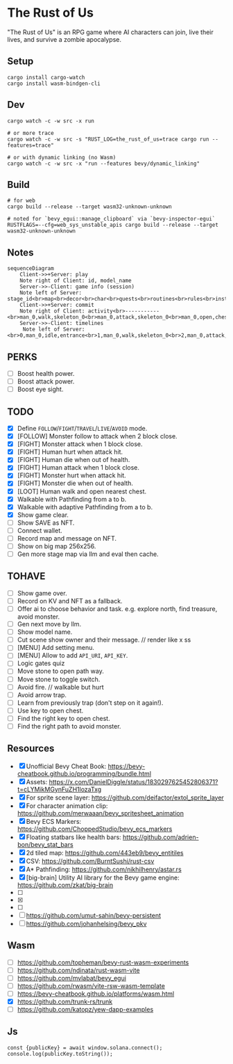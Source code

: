 # The Rust of Us

"The Rust of Us" is an RPG game where AI characters can join, live their lives, and survive a zombie apocalypse.

## Setup

```
cargo install cargo-watch
cargo install wasm-bindgen-cli
```

## Dev

```
cargo watch -c -w src -x run

# or more trace
cargo watch -c -w src -s "RUST_LOG=the_rust_of_us=trace cargo run --features=trace"

# or with dynamic linking (no Wasm)
cargo watch -c -w src -x "run --features bevy/dynamic_linking"
```

## Build

```
# for web
cargo build --release --target wasm32-unknown-unknown

# noted for `bevy_egui::manage_clipboard` via `bevy-inspector-egui`
RUSTFLAGS=--cfg=web_sys_unstable_apis cargo build --release --target wasm32-unknown-unknown
```

## Notes

```mermaid
sequenceDiagram
    Client->>+Server: play
    Note right of Client: id, model_name
    Server->>-Client: game info (session)
    Note left of Server:  stage_id<br>map<br>decor<br>char<br>quests<br>routines<br>rules<br>instructions
    Client->>+Server: commit
    Note right of Client: activity<br>-----------<br>man_0,walk,skeleton_0<br>man_0,attack,skeleton_0<br>man_0,open,chest_0<br>man_0,open,gate_0
    Server->>-Client: timelines
     Note left of Server: <br>0,man_0,idle,entrance<br>1,man_0,walk,skeleton_0<br>2,man_0,attack,skeleton_0<br>3,skeleton_0,hurt<br>4,skeleton_0,attack<br>5,man_0,hurt<br>6,man_0,attack,skeleton_0<br>7,skeleton_0,die<br>8,man_0,walk,chest_0<br>9,man_0,open,chest_0<br>10,man_0,walk,exit<br>11,man_0,open,gate_1
```

## PERKS

- [ ] Boost health power.
- [ ] Boost attack power.
- [ ] Boost eye sight.

## TODO

- [x] Define `FOLLOW`/`FIGHT`/`TRAVEL`/`LIVE`/`AVOID` mode.
- [x] [FOLLOW] Monster follow to attack when 2 block close.
- [x] [FIGHT] Monster attack when 1 block close.
- [x] [FIGHT] Human hurt when attack hit.
- [x] [FIGHT] Human die when out of health.
- [x] [FIGHT] Human attack when 1 block close.
- [x] [FIGHT] Monster hurt when attack hit.
- [x] [FIGHT] Monster die when out of health.
- [x] [LOOT] Human walk and open nearest chest.
- [x] Walkable with Pathfinding from a to b.
- [x] Walkable with adaptive Pathfinding from a to b.
- [x] Show game clear.
- [ ] Show SAVE as NFT.
- [ ] Connect wallet.
- [ ] Record map and message on NFT.
- [ ] Show on big map 256x256.
- [ ] Gen more stage map via llm and eval then cache.

## TOHAVE

- [ ] Show game over.
- [ ] Record on KV and NFT as a fallback.
- [ ] Offer ai to choose behavior and task. e.g. explore north, find treasure, avoid monster.
- [ ] Gen next move by llm.
- [ ] Show model name.
- [ ] Cut scene show owner and their message. // render like x ss
- [ ] [MENU] Add setting menu.
- [ ] [MENU] Allow to add `API_URI`, `API_KEY`.
- [ ] Logic gates quiz
- [ ] Move stone to open path way.
- [ ] Move stone to toggle switch.
- [ ] Avoid fire. // walkable but hurt
- [ ] Avoid arrow trap.
- [ ] Learn from previously trap (don't step on it again!).
- [ ] Use key to open chest.
- [ ] Find the right key to open chest.
- [ ] Find the right path to avoid monster.

## Resources

- [x] Unofficial Bevy Cheat Book: https://bevy-cheatbook.github.io/programming/bundle.html
- [x] Assets: https://x.com/DanielDiggle/status/1830297625452806371?t=cLYMikMGynFuZH1lozaTxg
- [x] For sprite scene layer: https://github.com/deifactor/extol_sprite_layer
- [x] For character animation clip: https://github.com/merwaaan/bevy_spritesheet_animation
- [x] Bevy ECS Markers: https://github.com/ChoppedStudio/bevy_ecs_markers
- [x] Floating statbars like health bars: https://github.com/adrien-bon/bevy_stat_bars
- [x] 2d tiled map: https://github.com/443eb9/bevy_entitiles
- [x] CSV: https://github.com/BurntSushi/rust-csv
- [x] A\* Pathfinding: https://github.com/nikhilhenry/astar.rs
- [x] [big-brain] Utility AI library for the Bevy game engine: https://github.com/zkat/big-brain
- [ ] [🍃 Bevy Tweening]: https://github.com/djeedai/bevy_tweening
- [x] [bevy-inspector-egui]: https://github.com/jakobhellermann/bevy-inspector-egui
- [ ] [bevy_local_storage]: https://github.com/robertdodd/bevy_local_storage
- [ ] https://github.com/umut-sahin/bevy-persistent
- [ ] https://github.com/johanhelsing/bevy_pkv

## Wasm

- [ ] https://github.com/topheman/bevy-rust-wasm-experiments
- [ ] https://github.com/ndinata/rust-wasm-vite
- [ ] https://github.com/mvlabat/bevy_egui
- [ ] https://github.com/rwasm/vite-rsw-wasm-template
- [ ] https://bevy-cheatbook.github.io/platforms/wasm.html
- [x] https://github.com/trunk-rs/trunk
- [ ] https://github.com/katopz/yew-dapp-examples

## Js

```
const {publicKey} = await window.solana.connect();
console.log(publicKey.toString());
```
